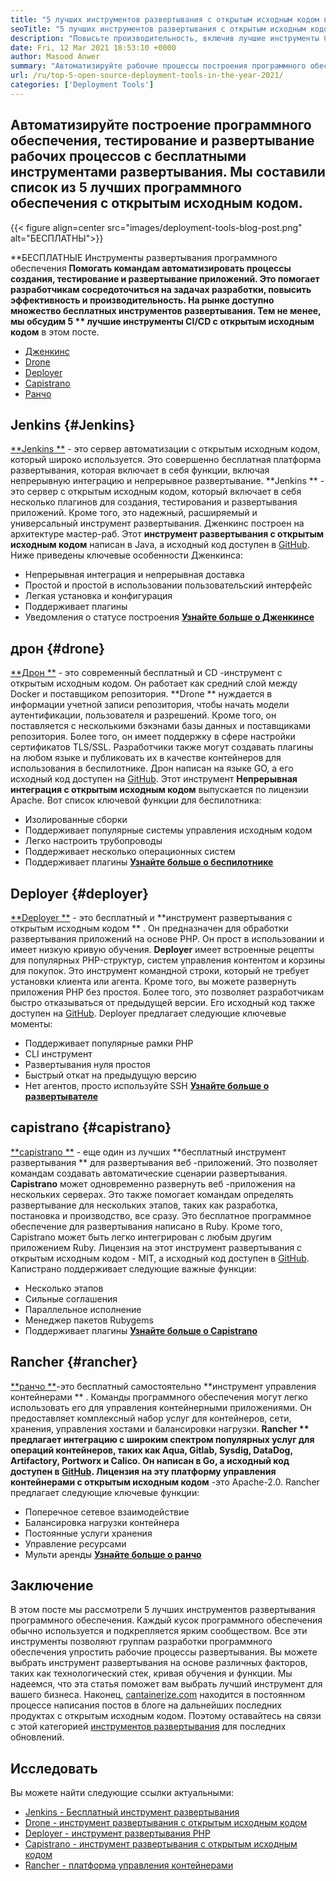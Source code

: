```yaml
---
title: "5 лучших инструментов развертывания с открытым исходным кодом в 2021 году" 
seoTitle: "5 лучших инструментов развертывания с открытым исходным кодом в 2021 году" 
description: "Повысьте производительность, включив лучшие инструменты CI/CD с открытым исходным кодом, которые позволяют командам автоматизировать процессы построения, тестирование и развертывание программного обеспечения." 
date: Fri, 12 Mar 2021 18:53:10 +0000
author: Masood Anwer
summary: "Автоматизируйте рабочие процессы построения программного обеспечения, тестирования и развертывания с бесплатными инструментами развертывания. Мы составили список из 5 лучших программного обеспечения с открытым исходным кодом." 
url: /ru/top-5-open-source-deployment-tools-in-the-year-2021/
categories: ['Deployment Tools']
---
```


## Автоматизируйте построение программного обеспечения, тестирование и развертывание рабочих процессов с бесплатными инструментами развертывания. Мы составили список из 5 лучших программного обеспечения с открытым исходным кодом.

{{< figure align=center src="images/deployment-tools-blog-post.png" alt="БЕСПЛАТНЫ">}}

**БЕСПЛАТНЫЕ Инструменты развертывания программного обеспечения  **Помогать командам автоматизировать процессы создания, тестирование и развертывание приложений. Это помогает разработчикам сосредоточиться на задачах разработки, повысить эффективность и производительность. На рынке доступно множество бесплатных инструментов развертывания. Тем не менее, мы обсудим 5 **  лучшие инструменты CI/CD с открытым исходным кодом**  в этом посте.
  * [Дженкинс][1]
  * [Drone][2]
  * [Deployer][3]
  * [Capistrano][4]
  * [Ранчо][5]

## Jenkins   {#Jenkins}
[**Jenkins **][6] - это сервер автоматизации с открытым исходным кодом, который широко используется. Это совершенно бесплатная платформа развертывания, которая включает в себя функции, включая непрерывную интеграцию и непрерывное развертывание.  **Jenkins **  - это сервер с открытым исходным кодом, который включает в себя несколько плагинов для создания, тестирования и развертывания приложений. Кроме того, это надежный, расширяемый и универсальный инструмент развертывания. Дженкинс построен на архитектуре мастер-раб. Этот  **инструмент развертывания с открытым исходным кодом**   написан в Java, а исходный код доступен в [GitHub][7].
Ниже приведены ключевые особенности Дженкинса:
  * Непрерывная интеграция и непрерывная доставка
  * Простой и простой в использовании пользовательский интерфейс
  * Легкая установка и конфигурация
  * Поддерживает плагины
  * Уведомления о статусе построения
[**Узнайте больше о Дженкинсе** ][8]

## дрон   {#drone}
[**Дрон **][9] - это современный бесплатный и CD -инструмент с открытым исходным кодом. Он работает как средний слой между Docker и поставщиком репозитория.  **Drone **  нуждается в информации учетной записи репозитория, чтобы начать модели аутентификации, пользователя и разрешений. Кроме того, он поставляется с несколькими бэкэнами базы данных и поставщиками репозитория. Более того, он имеет поддержку в сфере настройки сертификатов TLS/SSL. Разработчики также могут создавать плагины на любом языке и публиковать их в качестве контейнеров для использования в беспилотнике. Дрон написан на языке GO, а его исходный код доступен на [GitHub][10]. Этот инструмент  **Непрерывная интеграция с открытым исходным кодом**   выпускается по лицензии Apache.
Вот список ключевой функции для беспилотника:
  * Изолированные сборки
  * Поддерживает популярные системы управления исходным кодом
  * Легко настроить трубопроводы
  * Поддерживает несколько операционных систем
  * Поддерживает плагины
[**Узнайте больше о беспилотнике** ][11]

## Deployer   {#deployer}
[**Deployer **][12] - это бесплатный и  **инструмент развертывания с открытым исходным кодом ** . Он предназначен для обработки развертывания приложений на основе PHP. Он прост в использовании и имеет низкую кривую обучения.  **Deployer**   имеет встроенные рецепты для популярных PHP-структур, систем управления контентом и корзины для покупок. Это инструмент командной строки, который не требует установки клиента или агента. Кроме того, вы можете развернуть приложения PHP без простоя. Более того, это позволяет разработчикам быстро отказываться от предыдущей версии. Его исходный код также доступен на [GitHub][13].
Deployer предлагает следующие ключевые моменты:
  * Поддерживает популярные рамки PHP
  * CLI инструмент
  * Развертывания нуля простоя
  * Быстрый откат на предыдущую версию
  * Нет агентов, просто используйте SSH
[**Узнайте больше о развертывателе** ][14]

## capistrano   {#capistrano}
[**capistrano **][15] - еще один из лучших  **бесплатный инструмент развертывания **  для развертывания веб -приложений. Это позволяет командам создавать автоматические сценарии развертывания.  **Capistrano**   может одновременно развернуть веб -приложения на нескольких серверах. Это также помогает командам определять развертывание для нескольких этапов, таких как разработка, постановка и производство, все сразу. Это бесплатное программное обеспечение для развертывания написано в Ruby. Кроме того, Capistrano может быть легко интегрирован с любым другим приложением Ruby. Лицензия на этот инструмент развертывания с открытым исходным кодом - MIT, а исходный код доступен в [GitHub][16].
Капистрано поддерживает следующие важные функции:
  * Несколько этапов
  * Сильные соглашения
  * Параллельное исполнение
  * Менеджер пакетов Rubygems
  * Поддерживает плагины
[**Узнайте больше о Capistrano** ][17]

## Rancher   {#rancher}
[**ранчо **][18]-это бесплатный самостоятельно  **инструмент управления контейнерами ** . Команды программного обеспечения могут легко использовать его для управления контейнерными приложениями. Он предоставляет комплексный набор услуг для контейнеров, сети, хранения, управления хостами и балансировки нагрузки.  **Rancher **  предлагает интеграцию с широким спектром популярных услуг для операций контейнеров, таких как Aqua, Gitlab, Sysdig, DataDog, Artifactory, Portworx и Calico. Он написан в Go, а исходный код доступен в [GitHub][19]. Лицензия на эту платформу управления контейнерами с открытым исходным кодом** -это Apache-2.0.
Rancher предлагает следующие ключевые функции:
  * Поперечное сетевое взаимодействие
  * Балансировка нагрузки контейнера
  * Постоянные услуги хранения
  * Управление ресурсами
  * Мульти аренды
[**Узнайте больше о ранчо** ][20]

## Заключение
В этом посте мы рассмотрели 5 лучших инструментов развертывания программного обеспечения. Каждый кусок программного обеспечения обычно используется и подкрепляется ярким сообществом. Все эти инструменты позволяют группам разработки программного обеспечения упростить рабочие процессы развертывания. Вы можете выбрать инструмент развертывания на основе различных факторов, таких как технологический стек, кривая обучения и функции. Мы надеемся, что эта статья поможет вам выбрать лучший инструмент для вашего бизнеса.
Наконец, [cantainerize.com][21] находится в постоянном процессе написания постов в блоге на дальнейших последних продуктах с открытым исходным кодом. Поэтому оставайтесь на связи с этой категорией [инструментов развертывания][22] для последних обновлений.

## Исследовать
Вы можете найти следующие ссылки актуальными:
  * [Jenkins - Бесплатный инструмент развертывания][6]
  * [Drone - инструмент развертывания с открытым исходным кодом][9]
  * [Deployer - инструмент развертывания PHP][12]
  * [Capistrano - инструмент развертывания с открытым исходным кодом][15]
  * [Rancher - платформа управления контейнерами][18]

  
[1]: #Jenkins
[2]: #Drone
[3]: #Deployer
[4]: #Capistrano
[5]: #Rancher
[6]: https://products.containerize.com/deployment-tools/jenkins
[7]: https://github.com/jenkinsci/jenkins
[8]: https://www.jenkins.io
[9]: https://products.containerize.com/deployment-tools/drone
[10]: https://github.com/drone/drone
[11]: https://www.drone.io
[12]: https://products.containerize.com/deployment-tools/deployer
[13]: https://github.com/deployphp/deployer
[14]: https://deployer.org
[15]: https://products.containerize.com/deployment-tools/capistrano
[16]: https://github.com/capistrano/capistrano
[17]: https://capistranorb.com
[18]: https://products.containerize.com/deployment-tools/rancher
[19]: https://github.com/rancher/rancher
[20]: https://rancher.com
[21]: https://containerize.com
[22]: https://blog.containerize.com/category/deployment-tools/
